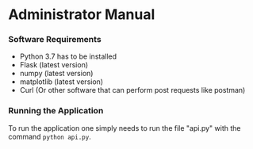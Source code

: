 # Administrator Manual
### Software Requirements
- Python 3.7 has to be installed
- Flask (latest version)
- numpy (latest version)
- matplotlib (latest version)
- Curl (Or other software that can perform post requests like postman)

### Running the Application
To run the application one simply needs to run the file "api.py" with the command `python api.py`.
